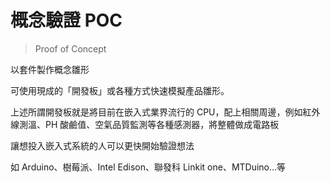 # 概念驗證 POC
> Proof of Concept

以套件製作概念雛形


可使用現成的「開發板」或各種方式快速模擬產品雛形。

上述所謂開發板就是將目前在嵌入式業界流行的 CPU，配上相關周邊，例如紅外線測溫、PH 酸鹼值、空氣品質監測等各種感測器，將整體做成電路板

讓想投入嵌入式系統的人可以更快開始驗證想法

如 Arduino、樹莓派、Intel Edison、聯發科 Linkit one、MTDuino…等